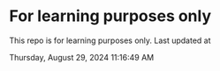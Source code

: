 # For learning purposes only
This repo is for learning purposes only.
Last updated at

Thursday, August 29, 2024 11:16:49 AM

